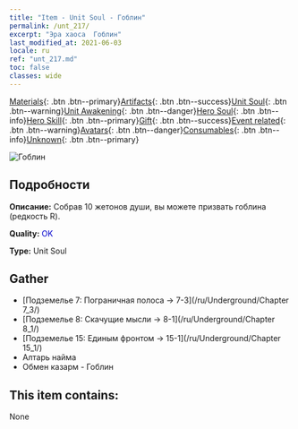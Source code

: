 ```yaml
---
title: "Item - Unit Soul - Гоблин"
permalink: /unt_217/
excerpt: "Эра хаоса  Гоблин"
last_modified_at: 2021-06-03
locale: ru
ref: "unt_217.md"
toc: false
classes: wide
---
```

 [Materials](/ItemsRU/){: .btn .btn--primary}[Artifacts](/ItemsRU/Artifacts/){: .btn .btn--success}[Unit Soul](/ItemsRU/UnitSoul/){: .btn .btn--warning}[Unit Awakening](/ItemsRU/UnitAwakening/){: .btn .btn--danger}[Hero Soul](/ItemsRU/HeroSoul/){: .btn .btn--info}[Hero Skill](/ItemsRU/HeroSkill/){: .btn .btn--primary}[Gift](/ItemsRU/Gift/){: .btn .btn--success}[Event related](/ItemsRU/Events/){: .btn .btn--warning}[Avatars](/ItemsRU/Avatars/){: .btn .btn--danger}[Consumables](/ItemsRU/Consumables/){: .btn .btn--info}[Unknown](/ItemsRU/Unknown/){: .btn .btn--primary}

 ![Гоблин](/images/u/ti_shourenzhanshi.jpg)

## Подробности
 **Описание:** Собрав 10 жетонов души, вы можете призвать гоблина (редкость R).

 **Quality:** <span style="color: #0000CD">OK</span>

 **Type:** Unit Soul

## Gather

*    [Подземелье 7: Пограничная полоса -> 7-3](/ru/Underground/Chapter 7_3/) 
*    [Подземелье 8: Скачущие мысли -> 8-1](/ru/Underground/Chapter 8_1/) 
*    [Подземелье 15: Единым фронтом -> 15-1](/ru/Underground/Chapter 15_1/) 
*    Алтарь найма 
*    Обмен казарм - Гоблин 

## This item contains:

  None

